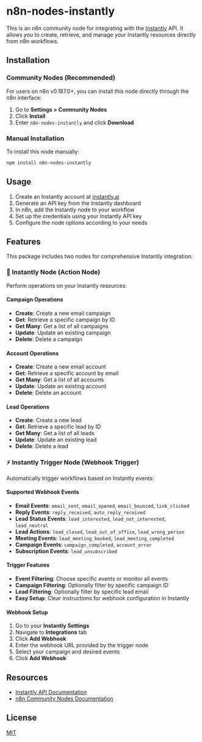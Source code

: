 # n8n-nodes-instantly

This is an n8n community node for integrating with the [Instantly](https://instantly.ai) API. It allows you to create, retrieve, and manage your Instantly resources directly from n8n workflows.

## Installation

### Community Nodes (Recommended)

For users on n8n v0.187.0+, you can install this node directly through the n8n interface:

1. Go to **Settings > Community Nodes**
2. Click **Install**
3. Enter `n8n-nodes-instantly` and click **Download**

### Manual Installation

To install this node manually:

```bash
npm install n8n-nodes-instantly
```

## Usage

1. Create an Instantly account at [instantly.ai](https://instantly.ai)
2. Generate an API key from the Instantly dashboard
3. In n8n, add the Instantly node to your workflow
4. Set up the credentials using your Instantly API key
5. Configure the node options according to your needs

## Features

This package includes two nodes for comprehensive Instantly integration:

### 🔄 Instantly Node (Action Node)
Perform operations on your Instantly resources:

#### Campaign Operations
- **Create**: Create a new email campaign
- **Get**: Retrieve a specific campaign by ID
- **Get Many**: Get a list of all campaigns
- **Update**: Update an existing campaign
- **Delete**: Delete a campaign

#### Account Operations
- **Create**: Create a new email account
- **Get**: Retrieve a specific account by email
- **Get Many**: Get a list of all accounts
- **Update**: Update an existing account
- **Delete**: Delete an account

#### Lead Operations
- **Create**: Create a new lead
- **Get**: Retrieve a specific lead by ID
- **Get Many**: Get a list of all leads
- **Update**: Update an existing lead
- **Delete**: Delete a lead

### ⚡ Instantly Trigger Node (Webhook Trigger)
Automatically trigger workflows based on Instantly events:

#### Supported Webhook Events
- **Email Events**: `email_sent`, `email_opened`, `email_bounced`, `link_clicked`
- **Reply Events**: `reply_received`, `auto_reply_received`
- **Lead Status Events**: `lead_interested`, `lead_not_interested`, `lead_neutral`
- **Lead Actions**: `lead_closed`, `lead_out_of_office`, `lead_wrong_person`
- **Meeting Events**: `lead_meeting_booked`, `lead_meeting_completed`
- **Campaign Events**: `campaign_completed`, `account_error`
- **Subscription Events**: `lead_unsubscribed`

#### Trigger Features
- **Event Filtering**: Choose specific events or monitor all events
- **Campaign Filtering**: Optionally filter by specific campaign ID
- **Lead Filtering**: Optionally filter by specific lead email
- **Easy Setup**: Clear instructions for webhook configuration in Instantly

#### Webhook Setup
1. Go to your **Instantly Settings**
2. Navigate to **Integrations** tab
3. Click **Add Webhook**
4. Enter the webhook URL provided by the trigger node
5. Select your campaign and desired events
6. Click **Add Webhook**

## Resources

- [Instantly API Documentation](https://developer.instantly.ai/api/v2)
- [n8n Community Nodes Documentation](https://docs.n8n.io/integrations/community-nodes/)

## License

[MIT](LICENSE.md)
